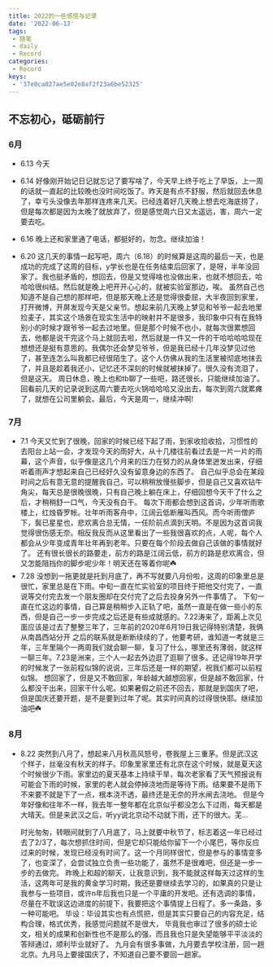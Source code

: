 ```yaml
---
title: 2022的一些感悟与记录
date: '2022-06-13'
tags:
 - 随笔
 - daily
 - Record
categories:
 - Record
keys:
 - '37e0ca027ae5e02e8af2f23a6be52325'
---
```


## 不忘初心，砥砺前行
### 6月
* 6.13
  今天
* 6.14
  好像刚开始记日记就忘记了要写啥了，今天早上终于吃上了早饭，上一周的话就一直起的比较晚也没时间吃饭了。昨天是有点不舒服，然后就回去休息了，幸亏头没像去年那样连疼来几天。已经连着好几天晚上想去吃海底捞了，但是每次都是因为太晚了就放弃了，但是感觉周六日又太遥远，害，周六一定要去吃。

* 6.16
  晚上还和家里通了电话，都挺好的，勿念。继续加油！

* 6.20
  这几天的事情一起写吧，周六（6.18）的时候算是这周的最后一天，也是成功的完成了这周的目标，y学长也是在任务结束后回家了，是呀，半年没回家了。我也挺矛盾的，想回去，但是又觉得啥也没做出来，也就不想回去，哈哈哈很纠结。然后就是晚上吧开开心心的，就被实验室那边，唉。
  虽然自己也知道不是自己想的那样吧，但是那天晚上还是觉得很委屈，大半夜回到家里，打开微博，开屏发现今天是父亲节。想起来前几天晚上梦见和爷爷一起去地里捡麦子，其实这个场景在现实生活中的映射并不是很多，我印象中只有在我特别小的时候才跟爷爷一起去过地里。但是那个时候不也小，就每次很累想回去，他都是说干完这个马上就回去啦，然后就是一件又一件的干哈哈哈哈现在想想还是挺有意思的。我偶尔还会梦见爷爷，但是我已经十几年没梦见过他了，甚至连怎么叫我都已经很陌生了。这个人仿佛从我的生活里被彻底地抹去了，并且是趁着我还小，记忆还不深刻的时候就被抹掉了。很久没有流泪了，但是这天。
  周日休息，晚上也和tb聊了一些吧，路还很长，只能继续加油了。回看前几天的记录说到这周六要去吃火锅哈哈哈又没出去，每次到周六就累瘫了，就想在公司里躺会。最后，今天是周一，继续冲啊!

### 7月
* 7.1
  今天又忙到了很晚，回家的时候已经下起了雨，到家收拾收拾，习惯性的去阳台上站一会，才发现今天的雨好大，从十几楼往前看过去是一片一片的雨幕，这个声音，似乎像是这几个月来的压力在努力的从身体里迸发出来，仔细听着雨声才想起来自己已经好久没有留意身边的东西了。
  自己似乎总会在某段时间之后有意无意的提醒我自己，可以稍稍放慢些脚步，但是自己又喜欢钻牛角尖，每天总是很晚很晚，只有自己晚上躺在床上，仔细回想今天干了什么之后，才稍稍舒一口气，今天没有白干。
  每次下雨都会想到这首词，少年听雨歌楼上，红烛昏罗帐。壮年听雨客舟中，江阔云低断雁叫西风。而今听雨僧庐下，鬓已星星也，悲欢离合总无情，一任阶前点滴到天明。不是因为这首词我觉得很伤感无奈。相反我反而从这里看出了一些我很喜欢的点，人呢，每个人都会从少年变成青年壮年再到老年。只要在每个阶段去做自己该做的事情就好了。
  还有很长很长的路要走，前方的路是江阔云低，前方的路是悲欢离合，但又怎能阻挡你的脚步呢少年！明天还在等着你呢☘️
* 7.28
  没想到一拖更就是托到月底了，再不写就要八月份啦，这周的印象里总是很忙，家里总是在下雨。中旬一直在忙实验室的项目终于把他交付完了，一直说等交付完去发一个朋友圈却在交付完了之后去投身另外一件事情了。
  下旬一直在忙这边的事情，自己算是稍稍步入正轨了吧，虽然一直是在做一些小的东西，但是自己一步一步完成之后还是有些成就感的。7.22涛来了，距离上次见面应该是过去了整整三年了，三年前的2020年6月19日我记得特别清楚，我俩从南昌西站分开
  之后的联系就是断断续续的了，他要考研，谁知道一考就是三年，三年里隔个一两周我们就会聊一聊，复习了什么，哪里还有薄弱，就这样一聊三年。7.23是洲来，三个人一起去外边逛了逛聊了很多。还记得19年开学的时候发了一张前程似锦的说说，三年后还是一样的期望，祝我们都可以前程似锦。
  想回家了，但是又不敢回家，年龄越大越想回家，但是越不敢回家，什么都没干出来，回家干什么呢。如果暑假之前还不回去，那就是到国庆了吧，但是国庆还要开题，是不是要到过年了呢。其实时间真的过得很快耶。继续加油吧☘️

### 8月
* 8.22
  突然到八月了，想起来八月秋高风怒号，卷我屋上三重茅。但是武汉这个样子，丝毫没有秋天的样子。印象里家里还有北京在这个时候，就是夏天这个时候很少下雨。家里边的夏天基本上持续干旱，每次老家看了天气预报说有可能会下雨的时候，家里的老人就会停掉浇地而是等待下雨。结果要不是雨下不来要不就是下了一点，根本浇不透，最终还是无奈的开水闸去浇地。
  但是今年好像和往年不一样，我去年一整年都在北京似乎都没怎么下过雨，每天都是大晴天。但是来武汉之后，听yy说北京动不动就下雨，还下的很大。芜...

  时光匆匆，转眼间就到了八月底了，马上就要中秋节了，标志着这一年已经过去了2/3了，每次想抓住时间，但是它却只能给你留下一个小尾巴，等你反应过来的时候，发现已经没有时间了。这一个月同样很忙，但是参与的事情变多了，也变深了，会尝试独立负责一些功能了，虽然不是很难吧，但还是一步一步的去做完。
  昨晚上和超的聊天，让我意识到，我不能就这样每天过这样的生活，这两年可是我的黄金学习时期，我还是要继续去学习的，如果真的只是让我参与一些项目，或许n年后我也只是一个平庸的开发吧。还有选调的事情，尽量在不耽误这边进度的前提下，我要把这个事情提上日程了。多一条路，多一种可能吧。
  毕设：毕设其实也有点慌把，但是其实只要自己的内容充足，结构合理，格式优秀，我感觉问题就不是很大， 毕竟我也审过了很多的硕士论文，相关的成果和创新性也不是那么的强，而且我也只是失望能够平平淡淡的答辩通过，顺利毕业就好了。
  九月会有很多事做，九月要去学校注册，回一趟北京。九月马上要接国庆了，不知道自己要不要回一趟家。
